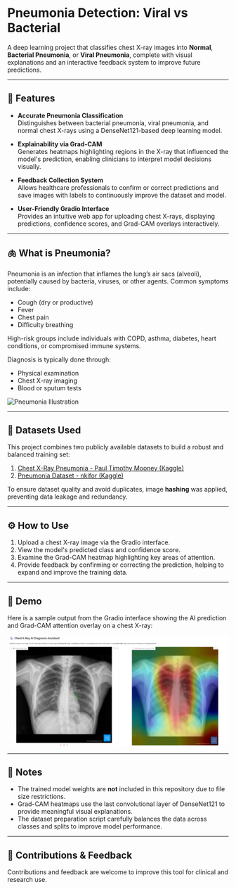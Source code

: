 # Pneumonia Detection: Viral vs Bacterial

A deep learning project that classifies chest X-ray images into **Normal**, **Bacterial Pneumonia**, or **Viral Pneumonia**, complete with visual explanations and an interactive feedback system to improve future predictions.

---

## 🚀 Features

- **Accurate Pneumonia Classification**  
  Distinguishes between bacterial pneumonia, viral pneumonia, and normal chest X-rays using a DenseNet121-based deep learning model.

- **Explainability via Grad-CAM**  
  Generates heatmaps highlighting regions in the X-ray that influenced the model's prediction, enabling clinicians to interpret model decisions visually.

- **Feedback Collection System**  
  Allows healthcare professionals to confirm or correct predictions and save images with labels to continuously improve the dataset and model.

- **User-Friendly Gradio Interface**  
  Provides an intuitive web app for uploading chest X-rays, displaying predictions, confidence scores, and Grad-CAM overlays interactively.

---

## 🫁 What is Pneumonia?

Pneumonia is an infection that inflames the lung’s air sacs (alveoli), potentially caused by bacteria, viruses, or other agents. Common symptoms include:

- Cough (dry or productive)  
- Fever  
- Chest pain  
- Difficulty breathing  

High-risk groups include individuals with COPD, asthma, diabetes, heart conditions, or compromised immune systems.

Diagnosis is typically done through:

- Physical examination  
- Chest X-ray imaging  
- Blood or sputum tests

![Pneumonia Illustration](https://img.lb.wbmdstatic.com/vim/live/webmd/consumer_assets/site_images/article_thumbnails/BigBead/pneumonia_everything_you_should_know_bigbead/1800x1200_pneumonia_everything_you_should_know_new_bigbead.jpg)

---

## 📁 Datasets Used

This project combines two publicly available datasets to build a robust and balanced training set:

1. [Chest X-Ray Pneumonia - Paul Timothy Mooney (Kaggle)](https://www.kaggle.com/paultimothymooney/chest-xray-pneumonia)  
2. [Pneumonia Dataset - nkifor (Kaggle)](https://www.kaggle.com/datasets/nkifor/pneumonia-dataset)  

To ensure dataset quality and avoid duplicates, image **hashing** was applied, preventing data leakage and redundancy.

---

## ⚙️ How to Use

1. Upload a chest X-ray image via the Gradio interface.  
2. View the model's predicted class and confidence score.  
3. Examine the Grad-CAM heatmap highlighting key areas of attention.  
4. Provide feedback by confirming or correcting the prediction, helping to expand and improve the training data.

---

## 📸 Demo

Here is a sample output from the Gradio interface showing the AI prediction and Grad-CAM attention overlay on a chest X-ray:

![Gradio Demo Screenshot 1](Gradio_Demo_SS1.png)

---

## 📌 Notes

- The trained model weights are **not** included in this repository due to file size restrictions.  
- Grad-CAM heatmaps use the last convolutional layer of DenseNet121 to provide meaningful visual explanations.  
- The dataset preparation script carefully balances the data across classes and splits to improve model performance.

---

## 🙌 Contributions & Feedback

Contributions and feedback are welcome to improve this tool for clinical and research use.
